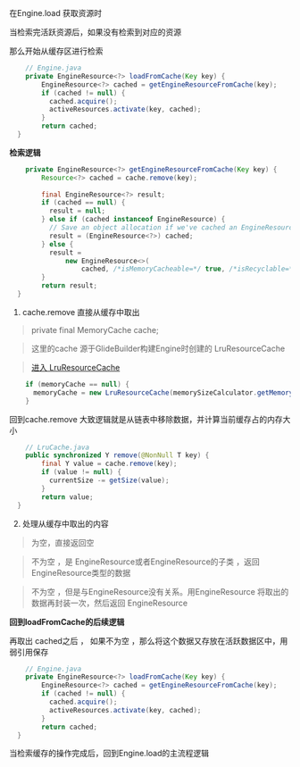
在Engine.load 获取资源时

当检索完活跃资源后，如果没有检索到对应的资源

那么开始从缓存区进行检索

```java
    // Engine.java
    private EngineResource<?> loadFromCache(Key key) {
        EngineResource<?> cached = getEngineResourceFromCache(key);
        if (cached != null) {
          cached.acquire();
          activeResources.activate(key, cached);
        }
        return cached;
  }
```
**检索逻辑**

```java
    private EngineResource<?> getEngineResourceFromCache(Key key) {
        Resource<?> cached = cache.remove(key);
    
        final EngineResource<?> result;
        if (cached == null) {
          result = null;
        } else if (cached instanceof EngineResource) {
          // Save an object allocation if we've cached an EngineResource (the typical case).
          result = (EngineResource<?>) cached;
        } else {
          result =
              new EngineResource<>(
                  cached, /*isMemoryCacheable=*/ true, /*isRecyclable=*/ true, key, /*listener=*/ this);
        }
        return result;
  }
```

1) cache.remove 直接从缓存中取出
> private final MemoryCache cache;

> 这里的cache 源于GlideBuilder构建Engine时创建的 LruResourceCache

> [进入 LruResourceCache]()

```java
    if (memoryCache == null) {
      memoryCache = new LruResourceCache(memorySizeCalculator.getMemoryCacheSize());
    }
```
回到cache.remove 大致逻辑就是从链表中移除数据，并计算当前缓存占的内存大小

```java
    // LruCache.java
    public synchronized Y remove(@NonNull T key) {
        final Y value = cache.remove(key);
        if (value != null) {
          currentSize -= getSize(value);
        }
        return value;
  }
```

2) 处理从缓存中取出的内容

> 为空，直接返回空

> 不为空 ，是 EngineResource或者EngineResource的子类 ，返回 EngineResource类型的数据

> 不为空 ，但是与EngineResource没有关系。用EngineResource 将取出的数据再封装一次，然后返回 EngineResource

**回到loadFromCache的后续逻辑**

再取出 cached之后 ， 如果不为空 ，那么将这个数据又存放在活跃数据区中，用弱引用保存

```java
    // Engine.java
    private EngineResource<?> loadFromCache(Key key) {
        EngineResource<?> cached = getEngineResourceFromCache(key);
        if (cached != null) {
          cached.acquire();
          activeResources.activate(key, cached);
        }
        return cached;
  }
```
当检索缓存的操作完成后，回到Engine.load的主流程逻辑

